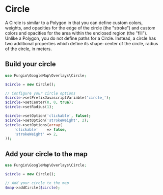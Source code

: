 # Circle

A Circle is similar to a Polygon in that you can define custom colors, weights, and opacities for the edge of the
circle (the "stroke") and custom colors and opacities for the area within the enclosed region (the "fill"). Unlike a
Polygon, you do not define paths for a Circle. Instead, a circle has two additional properties which define its shape:
center of the circle, radius of the circle, in meters.

## Build your circle

``` php
use Fungio\GoogleMap\Overlays\Circle;

$circle = new Circle();

// Configure your circle options
$circle->setPrefixJavascriptVariable('circle_');
$circle->setCenter(0, 0, true);
$circle->setRadius(1);

$circle->setOption('clickable', false);
$circle->setOption('strokeWeight', 2);
$circle->setOptions(array(
    'clickable'    => false,
    'strokeWeight' => 2,
));
```

## Add your circle to the map

``` php
use Fungio\GoogleMap\Overlays\Circle;

$circle = new Circle();

// Add your circle to the map
$map->addCircle($circle);
```
